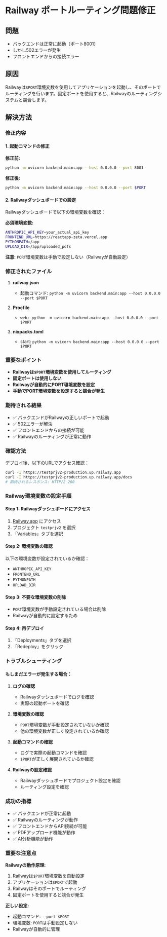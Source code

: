 # Railway ポートルーティング問題修正

## 問題
- バックエンドは正常に起動（ポート8001）
- しかし502エラーが発生
- フロントエンドからの接続エラー

## 原因
Railwayは`$PORT`環境変数を使用してアプリケーションを起動し、そのポートでルーティングを行います。固定ポートを使用すると、Railwayのルーティングシステムと競合します。

## 解決方法

### 修正内容

#### 1. 起動コマンドの修正
**修正前:**
```bash
python -m uvicorn backend.main:app --host 0.0.0.0 --port 8001
```

**修正後:**
```bash
python -m uvicorn backend.main:app --host 0.0.0.0 --port $PORT
```

#### 2. Railwayダッシュボードでの設定
Railwayダッシュボードで以下の環境変数を確認：

**必須環境変数:**
```bash
ANTHROPIC_API_KEY=your_actual_api_key
FRONTEND_URL=https://reactapp-zeta.vercel.app
PYTHONPATH=/app
UPLOAD_DIR=/app/uploaded_pdfs
```

**注意:** `PORT`環境変数は手動で設定しない（Railwayが自動設定）

### 修正されたファイル

1. **railway.json**
   - 起動コマンド: `python -m uvicorn backend.main:app --host 0.0.0.0 --port $PORT`

2. **Procfile**
   - `web: python -m uvicorn backend.main:app --host 0.0.0.0 --port $PORT`

3. **nixpacks.toml**
   - start: `python -m uvicorn backend.main:app --host 0.0.0.0 --port $PORT`

### 重要なポイント

- **Railwayは`$PORT`環境変数を使用してルーティング**
- **固定ポートは使用しない**
- **Railwayが自動的にPORT環境変数を設定**
- **手動でPORT環境変数を設定すると競合が発生**

### 期待される結果

- ✅ バックエンドがRailwayの正しいポートで起動
- ✅ 502エラーが解決
- ✅ フロントエンドからの接続が可能
- ✅ Railwayのルーティングが正常に動作

### 確認方法

デプロイ後、以下のURLでアクセス確認：
```bash
curl -I https://testprjv2-production.up.railway.app
curl -I https://testprjv2-production.up.railway.app/docs
# 期待されるレスポンス: HTTP/2 200
```

### Railway環境変数の設定手順

#### Step 1: Railwayダッシュボードにアクセス
1. [Railway.app](https://railway.app) にアクセス
2. プロジェクト `testprjv2` を選択
3. 「Variables」タブを選択

#### Step 2: 環境変数の確認
以下の環境変数が設定されているか確認：
- `ANTHROPIC_API_KEY`
- `FRONTEND_URL`
- `PYTHONPATH`
- `UPLOAD_DIR`

#### Step 3: 不要な環境変数の削除
- `PORT`環境変数が手動設定されている場合は削除
- Railwayが自動的に設定するため

#### Step 4: 再デプロイ
1. 「Deployments」タブを選択
2. 「Redeploy」をクリック

### トラブルシューティング

#### もしまだエラーが発生する場合：

1. **ログの確認**
   - Railwayダッシュボードでログを確認
   - 実際の起動ポートを確認

2. **環境変数の確認**
   - `PORT`環境変数が手動設定されていないか確認
   - 他の環境変数が正しく設定されているか確認

3. **起動コマンドの確認**
   - ログで実際の起動コマンドを確認
   - `$PORT`が正しく展開されているか確認

4. **Railwayの設定確認**
   - Railwayダッシュボードでプロジェクト設定を確認
   - ルーティング設定を確認

### 成功の指標

- ✅ バックエンドが正常に起動
- ✅ Railwayのルーティングが動作
- ✅ フロントエンドからAPI接続が可能
- ✅ PDFアップロード機能が動作
- ✅ AI分析機能が動作

### 重要な注意点

**Railwayの動作原理:**
1. Railwayは`$PORT`環境変数を自動設定
2. アプリケーションは`$PORT`で起動
3. Railwayはそのポートでルーティング
4. 固定ポートを使用すると競合が発生

**正しい設定:**
- 起動コマンド: `--port $PORT`
- 環境変数: `PORT`は手動設定しない
- Railwayが自動的に管理 